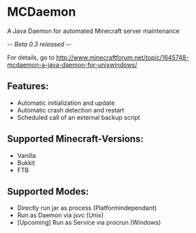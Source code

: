 MCDaemon
========

A Java Daemon for automated Minecraft server maintenance

_-- Beta 0.3 released --_

For details, go to http://www.minecraftforum.net/topic/1645748-mcdaemon-a-java-daemon-for-unixwindows/


Features:
---------

-	Automatic initialization and update
-	Automatic crash detection and restart
-	Scheduled call of an external backup script


Supported Minecraft-Versions:
-----------------------------

-	Vanilla
-	Bukkit
-	FTB


Supported Modes:
----------------

- Directly run jar as process (Platformindependant)
- Run as Daemon via jsvc (Unix)
- [Upcoming] Run as Service via procrun (Windows)
